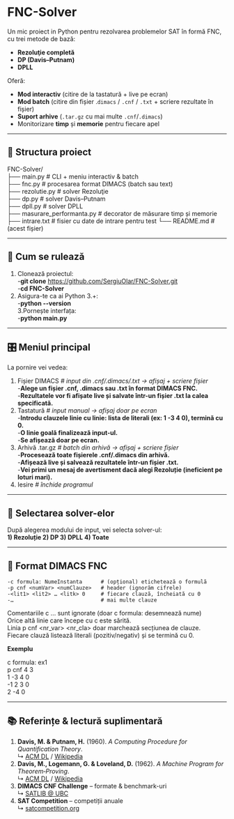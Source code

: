 # FNC-Solver

Un mic proiect in Python pentru rezolvarea problemelor SAT în formă FNC, cu trei metode de bază:

- **Rezoluţie completă**  
- **DP (Davis–Putnam)**  
- **DPLL**  

Oferă:
- **Mod interactiv** (citire de la tastatură + live pe ecran)  
- **Mod batch** (citire din fișier .`dimacs` / `.cnf` / `.txt` + scriere rezultate în fișier)  
- **Suport arhive** (`.tar.gz` cu mai multe `.cnf`/`.dimacs`)  
- Monitorizare **timp** și **memorie** pentru fiecare apel

---

## 📁 Structura proiect
FNC-Solver/  
├── main.py # CLI + meniu interactiv & batch  
├── fnc.py # procesarea format DIMACS (batch sau text)  
├── rezolutie.py # solver Rezoluţie    
├── dp.py # solver Davis–Putnam  
├── dpll.py # solver DPLL  
├── masurare_performanta.py # decorator de măsurare timp și memorie  
├── intrare.txt # fisier cu date de intrare pentru test
└── README.md # (acest fișier)  

---

## 🚀 Cum se rulează

1. Clonează proiectul:  
   -**git clone** https://github.com/SergiuOlar/FNC-Solver.git  
   -**cd FNC-Solver**  
2. Asigura-te ca ai Python 3.+:  
   -**python --version**  
3.Pornește interfața:  
   -**python main.py**  

---

## 🎛️ Meniul principal

La pornire vei vedea:  
  1) Fișier DIMACS      _# input din .cnf/.dimacs/.txt → afișaj + scriere fișier_  
     -**Alege un fișier .cnf, .dimacs sau .txt în format DIMACS FNC.**  
     -**Rezultatele vor fi afișate live și salvate într-un fișier .txt la calea specificată.**  
  3) Tastatură          _# input manual → afișaj doar pe ecran_    
     -**Introdu clauzele linie cu linie: lista de literali (ex: 1 -3 4 0), termină cu 0.**  
     -**O linie goală finalizează input-ul.**  
     -**Se afișează doar pe ecran.**  
  5) Arhivă .tar.gz     _# batch din arhivă → afișaj + scriere fișier_  
     -**Procesează toate fișierele .cnf/.dimacs din arhivă.**  
     -**Afișează live și salvează rezultatele într-un fișier .txt.**  
     -**Vei primi un mesaj de avertisment dacă alegi Rezoluție (ineficient pe loturi mari).**  
  7) Iesire             _# închide programul_  

---

## 🔢 Selectarea solver-elor  

După alegerea modului de input, vei selecta solver-ul:  
  **1) Rezoluție   2) DP   3) DPLL   4) Toate**  

---

## 📄 Format DIMACS FNC  

  `-c formula: NumeInstanta      # (opțional) etichetează o formulă`   
  `-p cnf <numVar> <numClauze>   # header (ignorăm cifrele)        `  
  `-<lit1> <lit2> … <litk> 0     # fiecare clauză, încheiată cu 0  `  
  `-…                            # mai multe clauze                `  

  Comentariile c … sunt ignorate (doar c formula: desemnează nume)  
  Orice altă linie care începe cu c este sărită.  
  Linia p cnf <nr_var> <nr_cla> doar marchează secțiunea de clauze.  
  Fiecare clauză listează literali (pozitiv/negativ) și se termină cu 0.  

  **Exemplu**  
  
  c formula: ex1  
  p cnf 4 3  
  1 -3 4 0  
  -1 2 3 0  
  2 -4 0  
  

---

## 📚 Referințe & lectură suplimentară

1. **Davis, M. & Putnam, H.** (1960). *A Computing Procedure for Quantification Theory*.  
   ↳ [ACM DL](https://dl.acm.org/doi/10.1145/367177.367199) / [Wikipedia](https://en.wikipedia.org/wiki/Davis–Putnam_algorithm)  
2. **Davis, M., Logemann, G. & Loveland, D.** (1962). *A Machine Program for Theorem‐Proving*.  
   ↳ [ACM DL](https://dl.acm.org/doi/10.1145/368273.368557) / [Wikipedia](https://en.wikipedia.org/wiki/DPLL_algorithm)   
3. **DIMACS CNF Challenge** – formate & benchmark-uri  
   ↳ [SATLIB @ UBC](https://www.cs.ubc.ca/~hoos/SATLIB/benchm.html)  
4. **SAT Competition** – competiții anuale  
   ↳ [satcompetition.org](http://satcompetition.org/) 


   
